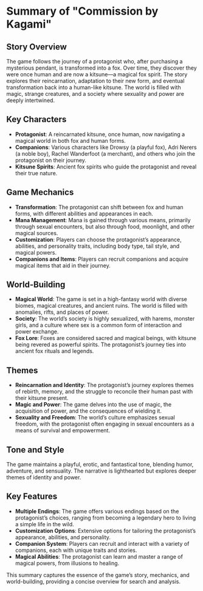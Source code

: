 # Summary of "Commission by Kagami"

## **Story Overview**
The game follows the journey of a protagonist who, after purchasing a mysterious pendant, is transformed into a fox. Over time, they discover they were once human and are now a kitsune—a magical fox spirit. The story explores their reincarnation, adaptation to their new form, and eventual transformation back into a human-like kitsune. The world is filled with magic, strange creatures, and a society where sexuality and power are deeply intertwined.

## **Key Characters**
- **Protagonist**: A reincarnated kitsune, once human, now navigating a magical world in both fox and human forms.
- **Companions**: Various characters like Drowsy (a playful fox), Adri Nerers (a noble boy), Rachel Wanderfoot (a merchant), and others who join the protagonist on their journey.
- **Kitsune Spirits**: Ancient fox spirits who guide the protagonist and reveal their true nature.

## **Game Mechanics**
- **Transformation**: The protagonist can shift between fox and human forms, with different abilities and appearances in each.
- **Mana Management**: Mana is gained through various means, primarily through sexual encounters, but also through food, moonlight, and other magical sources.
- **Customization**: Players can choose the protagonist’s appearance, abilities, and personality traits, including body type, tail style, and magical powers.
- **Companions and Items**: Players can recruit companions and acquire magical items that aid in their journey.

## **World-Building**
- **Magical World**: The game is set in a high-fantasy world with diverse biomes, magical creatures, and ancient ruins. The world is filled with anomalies, rifts, and places of power.
- **Society**: The world’s society is highly sexualized, with harems, monster girls, and a culture where sex is a common form of interaction and power exchange.
- **Fox Lore**: Foxes are considered sacred and magical beings, with kitsune being revered as powerful spirits. The protagonist’s journey ties into ancient fox rituals and legends.

## **Themes**
- **Reincarnation and Identity**: The protagonist’s journey explores themes of rebirth, memory, and the struggle to reconcile their human past with their kitsune present.
- **Magic and Power**: The game delves into the use of magic, the acquisition of power, and the consequences of wielding it.
- **Sexuality and Freedom**: The world’s culture emphasizes sexual freedom, with the protagonist often engaging in sexual encounters as a means of survival and empowerment.

## **Tone and Style**
The game maintains a playful, erotic, and fantastical tone, blending humor, adventure, and sensuality. The narrative is lighthearted but explores deeper themes of identity and power.

## **Key Features**
- **Multiple Endings**: The game offers various endings based on the protagonist’s choices, ranging from becoming a legendary hero to living a simple life in the wild.
- **Customization Options**: Extensive options for tailoring the protagonist’s appearance, abilities, and personality.
- **Companion System**: Players can recruit and interact with a variety of companions, each with unique traits and stories.
- **Magical Abilities**: The protagonist can learn and master a range of magical powers, from illusions to healing.

This summary captures the essence of the game’s story, mechanics, and world-building, providing a concise overview for search and analysis.